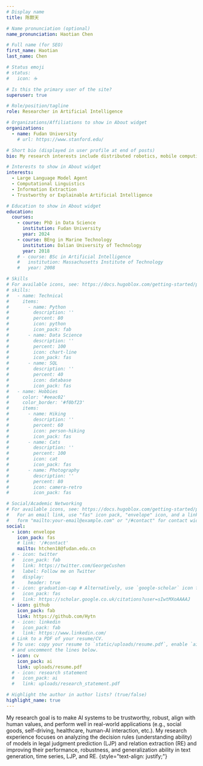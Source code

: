 ```yaml
---
# Display name
title: 陈颢天

# Name pronunciation (optional)
name_pronunciation: Haotian Chen

# Full name (for SEO)
first_name: Haotian
last_name: Chen

# Status emoji
# status:
#   icon: ☕️

# Is this the primary user of the site?
superuser: true

# Role/position/tagline
role: Researcher in Artificial Intelligence

# Organizations/Affiliations to show in About widget
organizations:
  - name: Fudan University
    # url: https://www.stanford.edu/

# Short bio (displayed in user profile at end of posts)
bio: My research interests include distributed robotics, mobile computing and programmable matter.

# Interests to show in About widget
interests:
  - Large Language Model Agent
  - Computational Linguistics
  - Information Extraction
  - Trustworthy or Explainable Artificial Intelligence

# Education to show in About widget
education:
  courses:
    - course: PhD in Data Science
      institution: Fudan University
      year: 2024
    - course: BEng in Marine Technology
      institution: Dalian University of Technology
      year: 2018
    # - course: BSc in Artificial Intelligence
    #   institution: Massachusetts Institute of Technology
    #   year: 2008

# Skills
# For available icons, see: https://docs.hugoblox.com/getting-started/page-builder/#icons
# skills:
#   - name: Technical
#     items:
#       - name: Python
#         description: ''
#         percent: 80
#         icon: python
#         icon_pack: fab
#       - name: Data Science
#         description: ''
#         percent: 100
#         icon: chart-line
#         icon_pack: fas
#       - name: SQL
#         description: ''
#         percent: 40
#         icon: database
#         icon_pack: fas
#   - name: Hobbies
#     color: '#eeac02'
#     color_border: '#f0bf23'
#     items:
#       - name: Hiking
#         description: ''
#         percent: 60
#         icon: person-hiking
#         icon_pack: fas
#       - name: Cats
#         description: ''
#         percent: 100
#         icon: cat
#         icon_pack: fas
#       - name: Photography
#         description: ''
#         percent: 80
#         icon: camera-retro
#         icon_pack: fas

# Social/Academic Networking
# For available icons, see: https://docs.hugoblox.com/getting-started/page-builder/#icons
#   For an email link, use "fas" icon pack, "envelope" icon, and a link in the
#   form "mailto:your-email@example.com" or "/#contact" for contact widget.
social:
  - icon: envelope
    icon_pack: fas
    # link: '/#contact'
    mailto: htchen18@fudan.edu.cn
  # - icon: twitter
  #   icon_pack: fab
  #   link: https://twitter.com/GeorgeCushen
  #   label: Follow me on Twitter
  #   display:
  #     header: true
  # - icon: graduation-cap # Alternatively, use `google-scholar` icon from `ai` icon pack
  #   icon_pack: fas
  #   link: https://scholar.google.co.uk/citations?user=sIwtMXoAAAAJ
  - icon: github
    icon_pack: fab
    link: https://github.com/Hytn
  # - icon: linkedin
  #   icon_pack: fab
  #   link: https://www.linkedin.com/
  # Link to a PDF of your resume/CV.
  # To use: copy your resume to `static/uploads/resume.pdf`, enable `ai` icons in `params.yaml`,
  # and uncomment the lines below.
  - icon: cv
    icon_pack: ai
    link: uploads/resume.pdf
  # - icon: research statement
  #   icon_pack: ai
  #   link: uploads/research_statement.pdf

# Highlight the author in author lists? (true/false)
highlight_name: true
---
```


My research goal is to make AI systems to be trustworthy, robust, align with human values, and perform well in real-world applications (e.g., social goods, self-driving, healthcare, human-AI interaction, etc.). My research experience focuses on analyzing the decision rules (understanding ability) of models in legal judgment prediction (LJP) and relation extraction (RE) and improving their performance, robustness, and generalization ability in text generation, time series, LJP, and RE.
{style="text-align: justify;"}
